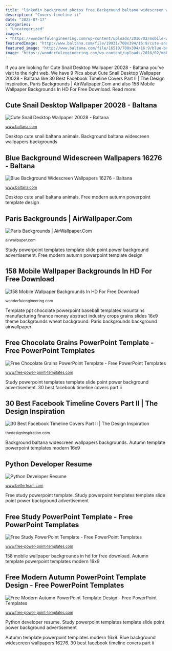 ```yaml
---
title: "linkedin background photos free Background baltana widescreen wallpapers backgrounds"
description: "Covers timeline ii"
date: "2022-07-17"
categories:
- "Uncategorized"
images:
- "https://wonderfulengineering.com/wp-content/uploads/2016/02/mobile-wallpaper-51.jpg"
featuredImage: "http://www.baltana.com/file/19931/700x394/16:9/cute-snail-desktop-wallpaper-20028_1762996567.jpg"
featured_image: "http://www.baltana.com/file/16510/700x394/16:9/blue-background-widescreen-wallpapers-16276_915854626.jpg"
image: "https://wonderfulengineering.com/wp-content/uploads/2016/02/mobile-wallpaper-51.jpg"
---
```


If you are looking for Cute Snail Desktop Wallpaper 20028 - Baltana you've visit to the right web. We have 9 Pics about Cute Snail Desktop Wallpaper 20028 - Baltana like 30 Best Facebook Timeline Covers Part II | The Design Inspiration, Paris Backgrounds | AirWallpaper.Com and also 158 Mobile Wallpaper Backgrounds In HD For Free Download. Read more:

## Cute Snail Desktop Wallpaper 20028 - Baltana

![Cute Snail Desktop Wallpaper 20028 - Baltana](http://www.baltana.com/file/19931/700x394/16:9/cute-snail-desktop-wallpaper-20028_1762996567.jpg "Free study powerpoint template")

<small>www.baltana.com</small>

Desktop cute snail baltana animals. Background baltana widescreen wallpapers backgrounds

## Blue Background Widescreen Wallpapers 16276 - Baltana

![Blue Background Widescreen Wallpapers 16276 - Baltana](http://www.baltana.com/file/16510/700x394/16:9/blue-background-widescreen-wallpapers-16276_915854626.jpg "Paris backgrounds background airwallpaper")

<small>www.baltana.com</small>

Desktop cute snail baltana animals. Free modern autumn powerpoint template design

## Paris Backgrounds | AirWallpaper.Com

![Paris Backgrounds | AirWallpaper.Com](https://airwallpaper.com/wp-content/uploads/2016/10/Paris-Wallpaper-background-HD.jpg "Free modern autumn powerpoint template design")

<small>airwallpaper.com</small>

Study powerpoint templates template slide point power background advertisement. Free modern autumn powerpoint template design

## 158 Mobile Wallpaper Backgrounds In HD For Free Download

![158 Mobile Wallpaper Backgrounds In HD For Free Download](https://wonderfulengineering.com/wp-content/uploads/2016/02/mobile-wallpaper-51.jpg "158 mobile wallpaper backgrounds in hd for free download")

<small>wonderfulengineering.com</small>

Template ppt chocolate powerpoint baseball templates mountains manufacturing finance money abstract industry crops grains slides 16x9 theme backgrounds wheat background. Paris backgrounds background airwallpaper

## Free Chocolate Grains PowerPoint Template - Free PowerPoint Templates

![Free Chocolate Grains PowerPoint Template - Free PowerPoint Templates](https://cdn.free-power-point-templates.com/wp-content/uploads/2017/08/160135-chocolate-template-16x9-3.jpg "Paris backgrounds background airwallpaper")

<small>www.free-power-point-templates.com</small>

Study powerpoint templates template slide point power background advertisement. 30 best facebook timeline covers part ii

## 30 Best Facebook Timeline Covers Part II | The Design Inspiration

![30 Best Facebook Timeline Covers Part II | The Design Inspiration](http://cdn.thedesigninspiration.com/wp-content/uploads/2012/09/Covers-II-Source-029.jpg "158 mobile wallpaper backgrounds in hd for free download")

<small>thedesigninspiration.com</small>

Background baltana widescreen wallpapers backgrounds. Autumn template powerpoint templates modern 16x9

## Python Developer Resume

![Python Developer Resume](https://www.betterteam.com/images/python-developer-resume-5760x3840-20201118.jpeg?crop=40:21,smart&amp;width=1200&amp;dpr=2 "Free chocolate grains powerpoint template")

<small>www.betterteam.com</small>

Free study powerpoint template. Study powerpoint templates template slide point power background advertisement

## Free Study PowerPoint Template - Free PowerPoint Templates

![Free Study PowerPoint Template - Free PowerPoint Templates](https://cdn.free-power-point-templates.com/wp-content/uploads/2017/12/free-study-slide-design-with-chalkboard-background.jpg "Covers timeline ii")

<small>www.free-power-point-templates.com</small>

158 mobile wallpaper backgrounds in hd for free download. Autumn template powerpoint templates modern 16x9

## Free Modern Autumn PowerPoint Template Design - Free PowerPoint Templates

![Free Modern Autumn PowerPoint Template Design - Free PowerPoint Templates](https://cdn.free-power-point-templates.com/wp-content/uploads/2017/07/160009-autumn-template-16x9-2.jpg "Background baltana widescreen wallpapers backgrounds")

<small>www.free-power-point-templates.com</small>

Python developer resume. Study powerpoint templates template slide point power background advertisement

Autumn template powerpoint templates modern 16x9. Blue background widescreen wallpapers 16276. 30 best facebook timeline covers part ii
